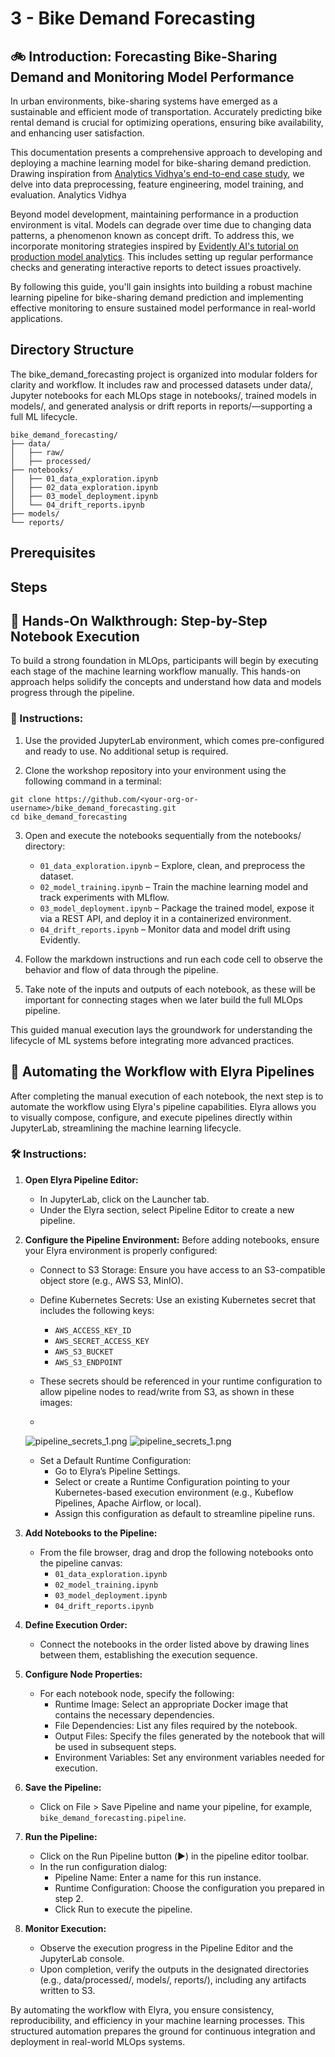 # 3 - Bike Demand Forecasting

## 🚲 Introduction: Forecasting Bike-Sharing Demand and Monitoring Model Performance

In urban environments, bike-sharing systems have emerged as a sustainable and efficient mode of transportation. Accurately predicting bike rental demand is crucial for optimizing operations, ensuring bike availability, and enhancing user satisfaction.

This documentation presents a comprehensive approach to developing and deploying a machine learning model for bike-sharing demand prediction. Drawing inspiration from [Analytics Vidhya's end-to-end case study](https://www.analyticsvidhya.com/blog/2023/05/end-to-end-case-study-bike-sharing-demand-prediction/), we delve into data preprocessing, feature engineering, model training, and evaluation. 
Analytics Vidhya

Beyond model development, maintaining performance in a production environment is vital. Models can degrade over time due to changing data patterns, a phenomenon known as concept drift. To address this, we incorporate monitoring strategies inspired by [Evidently AI's tutorial on production model analytics](https://www.evidentlyai.com/blog/tutorial-1-model-analytics-in-production). This includes setting up regular performance checks and generating interactive reports to detect issues proactively.

By following this guide, you'll gain insights into building a robust machine learning pipeline for bike-sharing demand prediction and implementing effective monitoring to ensure sustained model performance in real-world applications.

## Directory Structure

The bike_demand_forecasting project is organized into modular folders for clarity and workflow. It includes raw and processed datasets under data/, Jupyter notebooks for each MLOps stage in notebooks/, trained models in models/, and generated analysis or drift reports in reports/—supporting a full ML lifecycle.

```
bike_demand_forecasting/
├── data/
│   ├── raw/
│   ├── processed/
├── notebooks/
│   ├── 01_data_exploration.ipynb
│   ├── 02_data_exploration.ipynb
│   ├── 03_model_deployment.ipynb
│   └── 04_drift_reports.ipynb
├── models/
└── reports/
```

## Prerequisites

## Steps

## 📘 Hands-On Walkthrough: Step-by-Step Notebook Execution

To build a strong foundation in MLOps, participants will begin by executing each stage of the machine learning workflow manually. This hands-on approach helps solidify the concepts and understand how data and models progress through the pipeline.

### 🔧 Instructions:
1. Use the provided JupyterLab environment, which comes pre-configured and ready to use. No additional setup is required.

2. Clone the workshop repository into your environment using the following command in a terminal:
```
git clone https://github.com/<your-org-or-username>/bike_demand_forecasting.git
cd bike_demand_forecasting
```

3. Open and execute the notebooks sequentially from the notebooks/ directory:

   - `01_data_exploration.ipynb` – Explore, clean, and preprocess the dataset.
   - `02_model_training.ipynb` – Train the machine learning model and track experiments with MLflow.
   - `03_model_deployment.ipynb` – Package the trained model, expose it via a REST API, and deploy it in a containerized environment.
   - `04_drift_reports.ipynb` – Monitor data and model drift using Evidently.

4. Follow the markdown instructions and run each code cell to observe the behavior and flow of data through the pipeline.

5. Take note of the inputs and outputs of each notebook, as these will be important for connecting stages when we later build the full MLOps pipeline.

This guided manual execution lays the groundwork for understanding the lifecycle of ML systems before integrating more advanced practices.

## 🔄 Automating the Workflow with Elyra Pipelines
After completing the manual execution of each notebook, the next step is to automate the workflow using Elyra's pipeline capabilities. Elyra allows you to visually compose, configure, and execute pipelines directly within JupyterLab, streamlining the machine learning lifecycle.

### 🛠️ Instructions:

1. **Open Elyra Pipeline Editor:**
   - In JupyterLab, click on the Launcher tab.
   - Under the Elyra section, select Pipeline Editor to create a new pipeline.

2. **Configure the Pipeline Environment:**
Before adding notebooks, ensure your Elyra environment is properly configured:

   - Connect to S3 Storage: Ensure you have access to an S3-compatible object store (e.g., AWS S3, MinIO).
   - Define Kubernetes Secrets: Use an existing Kubernetes secret that includes the following keys:
     - `AWS_ACCESS_KEY_ID`
     - `AWS_SECRET_ACCESS_KEY`
     - `AWS_S3_BUCKET`
     - `AWS_S3_ENDPOINT`
  
   - These secrets should be referenced in your runtime configuration to allow pipeline nodes to read/write from S3, as shown in these images:
   - 
    ![pipeline_secrets_1.png](../assets/images/pipeline_secrets_1.png)
    ![pipeline_secrets_1.png](../assets/images/pipeline_secrets_1.png)

   - Set a Default Runtime Configuration:
     - Go to Elyra’s Pipeline Settings.
     - Select or create a Runtime Configuration pointing to your Kubernetes-based execution environment (e.g., Kubeflow Pipelines, Apache Airflow, or local).
     - Assign this configuration as default to streamline pipeline runs.

1. **Add Notebooks to the Pipeline:**
   - From the file browser, drag and drop the following notebooks onto the pipeline canvas:
     - `01_data_exploration.ipynb`
     - `02_model_training.ipynb`
     - `03_model_deployment.ipynb`
     - `04_drift_reports.ipynb`

2. **Define Execution Order:**
    - Connect the notebooks in the order listed above by drawing lines between them, establishing the execution sequence.

3. **Configure Node Properties:**
    - For each notebook node, specify the following:
      - Runtime Image: Select an appropriate Docker image that contains the necessary dependencies.
      - File Dependencies: List any files required by the notebook.
      - Output Files: Specify the files generated by the notebook that will be used in subsequent steps.
      - Environment Variables: Set any environment variables needed for execution.

4. **Save the Pipeline:**
    - Click on File > Save Pipeline and name your pipeline, for example, `bike_demand_forecasting.pipeline`.

5. **Run the Pipeline:**
    - Click on the Run Pipeline button (▶️) in the pipeline editor toolbar.
    - In the run configuration dialog:
      - Pipeline Name: Enter a name for this run instance.
      - Runtime Configuration: Choose the configuration you prepared in step 2.
      - Click Run to execute the pipeline.

6. **Monitor Execution:**
   - Observe the execution progress in the Pipeline Editor and the JupyterLab console.
   - Upon completion, verify the outputs in the designated directories (e.g., data/processed/, models/, reports/), including any artifacts written to S3.

By automating the workflow with Elyra, you ensure consistency, reproducibility, and efficiency in your machine learning processes. This structured automation prepares the ground for continuous integration and deployment in real-world MLOps systems.